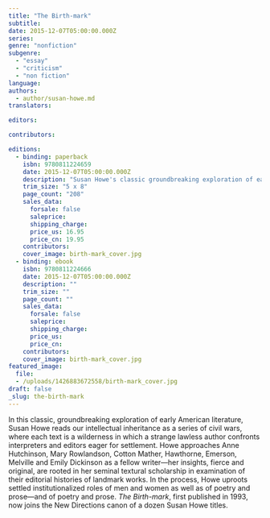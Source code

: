 ```yaml
---
title: "The Birth-mark"
subtitle:
date: 2015-12-07T05:00:00.000Z
series:
genre: "nonfiction"
subgenre:
  - "essay"
  - "criticism"
  - "non fiction"
language:
authors:
  - author/susan-howe.md
translators:

editors:

contributors:

editions:
  - binding: paperback
    isbn: 9780811224659
    date: 2015-12-07T05:00:00.000Z
    description: "Susan Howe's classic groundbreaking exploration of early American literature "
    trim_size: "5 x 8"
    page_count: "208"
    sales_data:
      forsale: false
      saleprice:
      shipping_charge:
      price_us: 16.95
      price_cn: 19.95
    contributors:
    cover_image: birth-mark_cover.jpg
  - binding: ebook
    isbn: 9780811224666
    date: 2015-12-07T05:00:00.000Z
    description: ""
    trim_size: ""
    page_count: ""
    sales_data:
      forsale: false
      saleprice:
      shipping_charge:
      price_us:
      price_cn:
    contributors:
    cover_image: birth-mark_cover.jpg
featured_image:
  file:
  - /uploads/1426883672558/birth-mark_cover.jpg
draft: false
_slug: the-birth-mark
---
```

In this classic, groundbreaking exploration of early American literature, Susan Howe reads our intellectual inheritance as a series of civil wars, where each text is a wilderness in which a strange lawless author confronts interpreters and editors eager for settlement. Howe approaches Anne Hutchinson, Mary Rowlandson, Cotton Mather, Hawthorne, Emerson, Melville and Emily Dickinson as a fellow writer—her insights, fierce and original, are rooted in her seminal textural scholarship in examination of their editorial histories of landmark works. In the process, Howe uproots settled institutionalized roles of men and women as well as of poetry and prose—and of poetry and prose. _The Birth-mark_, first published in 1993, now joins the New Directions canon of a dozen Susan Howe titles.

